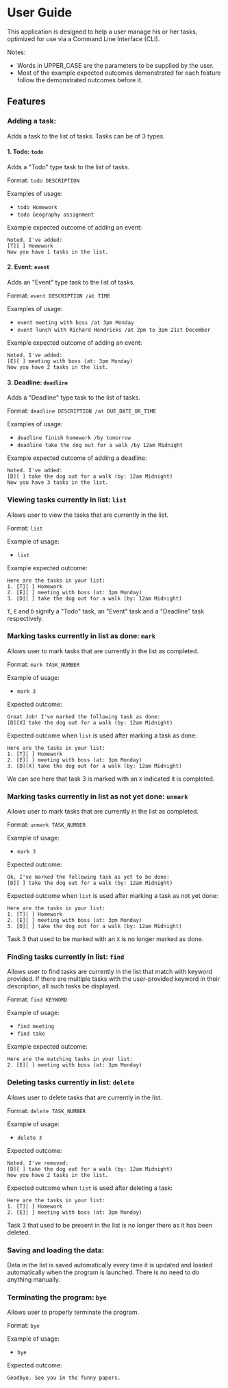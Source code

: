 # User Guide
This application is designed to help a user manage his or her tasks, optimized for use via a 
Command Line Interface (CLI). 

Notes: 
- Words in UPPER_CASE are the parameters to be supplied by the user.
- Most of the example expected outcomes demonstrated for each feature follow the demonstrated outcomes before it.

## Features

### Adding a task: 

Adds a task to the list of tasks. Tasks can be of 3 types.

#### 1. Todo: `todo`

Adds a "Todo" type task to the list of tasks. 

Format: `todo DESCRIPTION`

Examples of usage:
- `todo Homework`
- `todo Geography assignment`

Example expected outcome of adding an event:
```
Noted. I've added:
[T][ ] Homework
Now you have 1 tasks in the list.
```

#### 2. Event: `event`

Adds an "Event" type task to the list of tasks. 

Format: `event DESCRIPTION /at TIME`

Examples of usage:
- `event meeting with boss /at 3pm Monday`
- `event lunch with Richard Hendricks /at 2pm to 3pm 21st December `

Example expected outcome of adding an event:
```
Noted. I've added:
[E][ ] meeting with boss (at: 3pm Monday)
Now you have 2 tasks in the list.
```

#### 3. Deadline: `deadline`

Adds a "Deadline" type task to the list of tasks.

Format: `deadline DESCRIPTION /at DUE_DATE_OR_TIME`

Examples of usage:
- `deadline finish homework /by tomorrow`
- `deadline take the dog out for a walk /by 12am Midnight`

Example expected outcome of adding a deadline:
```
Noted. I've added:
[D][ ] take the dog out for a walk (by: 12am Midnight)
Now you have 3 tasks in the list.
```

### Viewing tasks currently in list: `list`

Allows user to view the tasks that are currently in the list. 

Format: `list`

Example of usage:
- `list`

Example expected outcome:
```
Here are the tasks in your list:
1. [T][ ] Homework
2. [E][ ] meeting with boss (at: 3pm Monday)
3. [D][ ] take the dog out for a walk (by: 12am Midnight)
```
`T`, `E` and `D` signify a "Todo" task, an "Event" task and a "Deadline" task respectively.

### Marking tasks currently in list as done: `mark`

Allows user to mark tasks that are currently in the list as completed.

Format: `mark TASK_NUMBER`

Example of usage:
- `mark 3`

Expected outcome:
```
Great Job! I've marked the following task as done:
[D][X] take the dog out for a walk (by: 12am Midnight)
```

Expected outcome when `list` is used after marking a task as done:
```
Here are the tasks in your list:
1. [T][ ] Homework
2. [E][ ] meeting with boss (at: 3pm Monday)
3. [D][X] take the dog out for a walk (by: 12am Midnight)
```
We can see here that task 3 is marked with an `X` indicated it is completed.


### Marking tasks currently in list as not yet done: `unmark`

Allows user to mark tasks that are currently in the list as completed.

Format: `unmark TASK_NUMBER`

Example of usage:
- `mark 3`

Expected outcome:
```
Ok, I've marked the following task as yet to be done:
[D][ ] take the dog out for a walk (by: 12am Midnight)
```

Expected outcome when `list` is used after marking a task as not yet done:
```
Here are the tasks in your list:
1. [T][ ] Homework
2. [E][ ] meeting with boss (at: 3pm Monday)
3. [D][ ] take the dog out for a walk (by: 12am Midnight)
```
Task 3 that used to be marked with an `X` is no longer marked as done. 

### Finding tasks currently in list: `find`

Allows user to find tasks are currently in the list that match with keyword provided.
If there are multiple tasks with the user-provided keyword in their description, all such tasks be displayed. 

Format: `find KEYWORD`

Example of usage:
- `find meeting`
- `find take`

Example expected outcome:
```
Here are the matching tasks in your list:
2. [E][ ] meeting with boss (at: 3pm Monday)
```

### Deleting tasks currently in list: `delete`

Allows user to delete tasks that are currently in the list.

Format: `delete TASK_NUMBER`

Example of usage:
- `delete 3`

Expected outcome:
```
Noted. I've removed:
[D][ ] take the dog out for a walk (by: 12am Midnight)
Now you have 2 tasks in the list.
```

Expected outcome when `list` is used after deleting a task:
```
Here are the tasks in your list:
1. [T][ ] Homework
2. [E][ ] meeting with boss (at: 3pm Monday)
```
Task 3 that used to be present in the list is no longer there as it has been deleted.

### Saving and loading the data:

Data in the list is saved automatically every time it is updated and loaded automatically when the program is launched.
There is no need to do anything manually. 

### Terminating the program: `bye`

Allows user to properly terminate the program. 

Format: `bye`

Example of usage:
- `bye`

Expected outcome:
```
Goodbye. See you in the funny papers.
```
